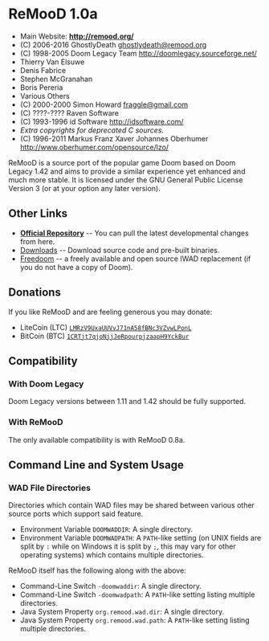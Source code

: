 # ReMooD 1.0a

  * Main Website: **<http://remood.org/>**
  * (C) 2006-2016 GhostlyDeath <ghostlydeath@remood.org>
  * (C) 1998-2005 Doom Legacy Team <http://doomlegacy.sourceforge.net/>
   * Thierry Van Elsuwe
   * Denis Fabrice
   * Stephen McGranahan
   * Boris Pereria
   * Various Others
  * (C) 2000-2000 Simon Howard <fraggle@gmail.com>
  * (C) ????-???? Raven Software
  * (C) 1993-1996 id Software <http://idsoftware.com/>
  * _Extra copyrights for deprecated C sources._
   * (C) 1996-2011 Markus Franz Xaver Johannes Oberhumer
     <http://www.oberhumer.com/opensource/lzo/>

ReMooD is a source port of the popular game Doom based on Doom Legacy 1.42 and
aims to provide a similar experience yet enhanced and much more stable. It is
licensed under the GNU General Public License Version 3 (or at your option any
later version).

## Other Links

  * [**Official Repository**](http://remood.org:8080/remood) \--
    You can pull the latest developmental changes from here.
  * [Downloads](downloads.mkd) \-- Download source code and pre-built binaries.
  * [Freedoom](http://freedoom.github.io/) \-- a freely available and open
    source IWAD replacement (if you do not have a copy of Doom).

## Donations

If you like ReMooD and are feeling generous you may donate:

  * LiteCoin (LTC) [`LMRzV9UxaUUVvJ71nA58fBNc3VZvwLPonL`](
    litecoin:LMRzV9UxaUUVvJ71nA58fBNc3VZvwLPonL)
  * BitCoin (BTC) [`1CRTjt7qjoNjjJeRpourpjzaapH9YckBur`](
    bitcoin:1CRTjt7qjoNjjJeRpourpjzaapH9YckBur)

## Compatibility

### With Doom Legacy

Doom Legacy versions between 1.11 and 1.42 should be fully supported.

### With ReMooD

The only available compatibility is with ReMooD 0.8a.

## Command Line and System Usage

### WAD File Directories

Directories which contain WAD files may be shared between various other source
ports which support said feature.

 * Environment Variable `DOOMWADDIR`: A single directory.
 * Environment Variable `DOOMWADPATH`: A `PATH`-like setting (on UNIX fields
   are split by `:` while on Windows it is split by `;`, this may vary for
   other operating systems) which contains multiple directories.

ReMooD itself has the following along with the above:

 * Command-Line Switch `-doomwaddir`: A single directory.
 * Command-Line Switch `-doomwadpath`: A `PATH`-like setting listing multiple
   directories.
 * Java System Property `org.remood.wad.dir`: A single directory.
 * Java System Property `org.remood.wad.path`: A `PATH`-like setting listing
   multiple directories.

